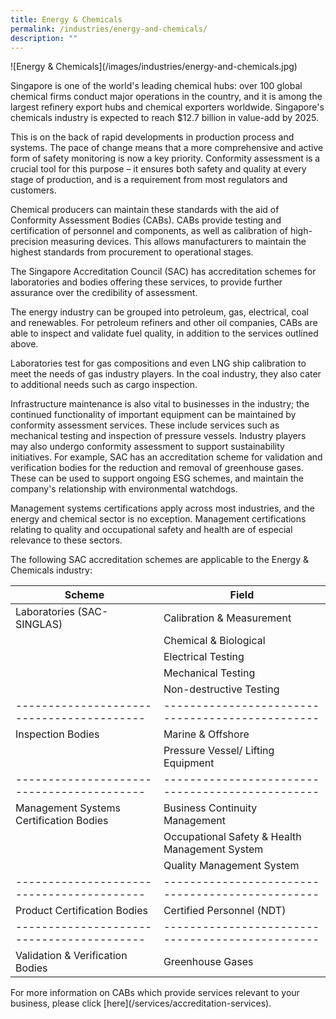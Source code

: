 ```yaml
---
title: Energy & Chemicals
permalink: /industries/energy-and-chemicals/
description: ""
---
```

!\[Energy & Chemicals\](/images/industries/energy-and-chemicals.jpg)

Singapore is one of the world's leading chemical hubs: over 100 global chemical firms conduct major operations in the country, and it is among the largest refinery export hubs and chemical exporters worldwide. Singapore's chemicals industry is expected to reach $12.7 billion in value-add by 2025.

This is on the back of rapid developments in production process and systems. The pace of change means that a more comprehensive and active form of safety monitoring is now a key priority. Conformity assessment is a crucial tool for this purpose – it ensures both safety and quality at every stage of production, and is a requirement from most regulators and customers.

Chemical producers can maintain these standards with the aid of Conformity Assessment Bodies (CABs). CABs provide testing and certification of personnel and components, as well as calibration of high-precision measuring devices. This allows manufacturers to maintain the highest standards from procurement to operational stages.

The Singapore Accreditation Council (SAC) has accreditation schemes for laboratories and bodies offering these services, to provide further assurance over the credibility of assessment.

The energy industry can be grouped into petroleum, gas, electrical, coal and renewables. For petroleum refiners and other oil companies, CABs are able to inspect and validate fuel quality, in addition to the services outlined above.

Laboratories test for gas compositions and even LNG ship calibration to meet the needs of gas industry players. In the coal industry, they also cater to additional needs such as cargo inspection.

Infrastructure maintenance is also vital to businesses in the industry; the continued functionality of important equipment can be maintained by conformity assessment services. These include services such as mechanical testing and inspection of pressure vessels.
Industry players may also undergo conformity assessment to support sustainability initiatives. For example, SAC has an accreditation scheme for validation and verification bodies for the reduction and removal of greenhouse gases. These can be used to support ongoing ESG schemes, and maintain the company's relationship with environmental watchdogs.

Management systems certifications apply across most industries, and the energy and chemical sector is no exception. Management certifications relating to quality and occupational safety and health are of especial relevance to these sectors.

The following SAC accreditation schemes are applicable to the Energy & Chemicals industry:

| Scheme                                  | Field                                          |
|-----------------------------------------|------------------------------------------------|
| Laboratories (SAC-SINGLAS)              | Calibration & Measurement                      |
|                                         | Chemical & Biological                          |
|                                         | Electrical Testing                             |
|                                         | Mechanical Testing                             |
|                                         | Non-destructive Testing                        |
|-----------------------------------------|------------------------------------------------|
| Inspection Bodies                       | Marine & Offshore                              |
|                                         | Pressure Vessel/ Lifting Equipment             |
|-----------------------------------------|------------------------------------------------|
| Management Systems Certification Bodies | Business Continuity Management                 |
|                                         | Occupational Safety & Health Management System |
|                                         | Quality Management System                      |
|-----------------------------------------|------------------------------------------------|
| Product Certification Bodies            | Certified Personnel (NDT)                      |
|-----------------------------------------|------------------------------------------------|
| Validation & Verification Bodies        | Greenhouse Gases                               |

For more information on CABs which provide services relevant to your business, please click \[here\](/services/accreditation-services).